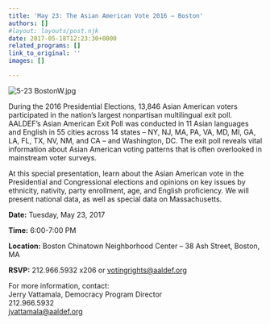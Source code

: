 ```yaml
---
title: 'May 23: The Asian American Vote 2016 – Boston'
authors: []
#layout: layouts/post.njk
date: 2017-05-18T12:23:30+0000
related_programs: []
link_to_original: ''
images: []

---
```

![5-23 BostonW.jpg](/uploads/5-23%20BostonW.jpg)

During the 2016 Presidential Elections, 13,846 Asian American voters
participated in the nation’s largest nonpartisan multilingual exit poll.
AALDEF’s Asian American Exit Poll was conducted in 11 Asian languages and
English in 55 cities across 14 states – NY, NJ, MA, PA, VA, MD, MI, GA, LA, FL,
TX, NV, NM, and CA – and Washington, DC. The exit poll reveals vital information
about Asian American voting patterns that is often overlooked in mainstream
voter surveys.

At this special presentation, learn about the Asian American vote in the
Presidential and Congressional elections and opinions on key issues by
ethnicity, nativity, party enrollment, age, and English proficiency. We will
present national data, as well as special data on Massachusetts.

**Date:** Tuesday, May 23, 2017

**Time:** 6:00-7:00 PM

**Location:** Boston Chinatown Neighborhood Center – 38 Ash Street, Boston, MA

**RSVP:** 212.966.5932 x206 or [votingrights@aaldef.org](mailto:votingrights@aaldef.org)

  
For more information, contact:  
Jerry Vattamala, Democracy Program Director  
212\.966.5932  
[jvattamala@aaldef.org](mailto:jvattamala@aaldef.org)